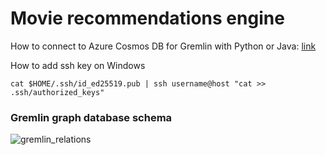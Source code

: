 # Movie recommendations engine

How to connect to Azure Cosmos DB for Gremlin with Python or Java: [link](https://learn.microsoft.com/en-us/azure/cosmos-db/gremlin/quickstart-python)
  
How to add ssh key on Windows
```
cat $HOME/.ssh/id_ed25519.pub | ssh username@host "cat >> .ssh/authorized_keys"
```

### Gremlin graph database schema
![gremlin_relations](https://github.com/mihawb/movie-recs-engine/assets/46073943/5eddca31-ad01-4e66-9008-46ea821a6651)

